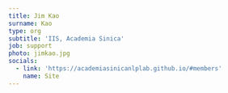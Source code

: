 ```yaml
---
title: Jim Kao
surname: Kao
type: org
subtitle: 'IIS, Academia Sinica'
job: support
photo: jimkao.jpg
socials:
  - link: 'https://academiasinicanlplab.github.io/#members'
    name: Site
---
```

